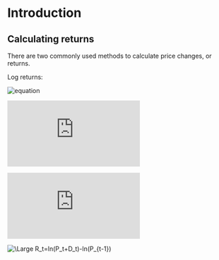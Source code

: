 # Introduction


## Calculating returns

There are two commonly used methods to calculate price changes, or returns.

Log returns:

![equation]( https://www.latex.codecogs.com/eqnedit.php?latex=R_t=ln(P_t+D_t)-ln(P_{t-1}) )


![equation](http://www.sciweavers.org/tex2img.php?eq=1%2Bsin%28mc%5E2%29&bc=White&fc=Black&im=jpg&fs=12&ff=arev&edit=)





![equation](http://www.sciweavers.org/tex2img.php?eq=1%2Bsin%28mc%5E2%29&bc=White&fc=Black&im=jpg&fs=12&ff=arev&edit=)



![\Large R_t=ln(P_t+D_t)-ln(P_{t-1})](https://latex.codecogs.com/svg.latex?R_t=ln(P_t+D_t)-ln(P_{t-1}))



